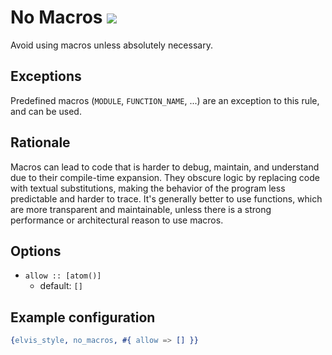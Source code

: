 # No Macros [![](https://img.shields.io/badge/since-1.3.2-blue)](https://github.com/inaka/elvis_core/releases/tag/1.3.2)

Avoid using macros unless absolutely necessary.

## Exceptions

Predefined macros (`MODULE`, `FUNCTION_NAME`, ...) are an exception to this rule, and can be used.

## Rationale

Macros can lead to code that is harder to debug, maintain, and understand due to their compile-time
expansion. They obscure logic by replacing code with textual substitutions, making the behavior of
the program less predictable and harder to trace. It's generally better to use functions, which are
more transparent and maintainable, unless there is a strong performance or architectural reason to
use macros.

## Options

- `allow :: [atom()]`
  - default: `[]`

## Example configuration

```erlang
{elvis_style, no_macros, #{ allow => [] }}
```
